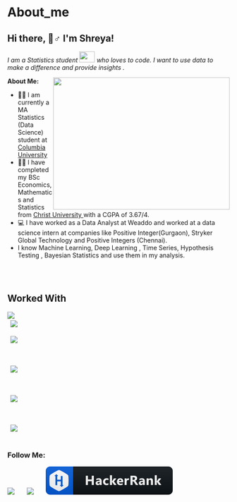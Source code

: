 # About_me
## Hi there, 🙋♂️ I'm Shreya!

<p>
 <em>
    I am a Statistics student <img src="https://raw.githubusercontent.com/TheDudeThatCode/TheDudeThatCode/master/Assets/Developer.gif" width=35 height=25> who loves to code. I want to use data to make a difference and provide insights .
 </em>
  </p>
  
  <img height="300" width="400" align="right" src= "https://static.wixstatic.com/media/59a075_d31a64db374845d095fb875487a8e6d6~mv2.gif?compress=1&resize=1200x900&vertical=top" />
<b>About Me:</b>

- 👨‍🎓 I am currently a MA Statistics (Data Science) student at <a href="https://www.columbia.edu/">Columbia University </a>
- 👨‍🎓 I have completed my BSc Economics,Mathematics and Statistics from <a href="https://www.pict.edu/">Christ University </a> with a CGPA of 3.67/4.
- 💻 I have worked as a Data Analyst at Weaddo and worked at a data science intern at companies like Positive Integer(Gurgaon), Stryker Global Technology and Positive Integers (Chennai). 
- I know Machine Learning, Deep Learning , Time Series, Hypothesis Testing , Bayesian Statistics and use them in my analysis. 


 
 <br><br>
## Worked With


 <p>
<!-- Python -->
<code><img height="40" src="https://img.shields.io/badge/python-%233776AB.svg?&style=flat-square&logo=python&logoColor=white" /></code>


<!--MYSQL-->
<code>
 <img height="40" src="https://img.shields.io/badge/mysql-%2300f.svg?&style=for-the-badge&logo=mysql&logoColor=white" />
  </code>
  
<!--PostgreSQL-->
<code>
 <img height="40" src="https://img.shields.io/badge/postgreSQL-%23ED8B00.svg?&style=for-the-badge&logo=PostgreSQL&logoColor=blue" />
 </code>
 </p>
 
<!--Tableau-->
<code>
 <img height="40" src="https://img.shields.io/badge/Tableau-%23ED8B00.svg?&style=for-the-badge&logo=Tableau&logoColor=blue&color=yellow" />
 </code>
 </p>

<!--Power-BI-->
<code>
 <img height="40" src="https://img.shields.io/badge/Power-BI-%23ED8B00.svg?&style=for-the-badge&logo=Power-BI&logoColor=blue&Color="red"" />
 </code>
 </p>
 
 <!--FLASK-->
<code>
 <img height="40" src="https://img.shields.io/badge/Flask-%23ED8B00.svg?&style=for-the-badge&logo=Flask&logoColor=blue&Color=green" />
 </code>
 </p>



### Follow Me:
<p>
<a href="https://www.linkedin.com/in/shreya-sinha-585b4116b/"><img src="https://img.shields.io/badge/linkedin-%230077B5.svg?&style=for-the-badge&logo=linkedin&logoColor=white" /></a> &nbsp; &nbsp; &nbsp; <a href="https://www.instagram.com/pirate_xcx/?hl=en"><img src="https://img.shields.io/badge/instagram-%23E4405F.svg?&style=for-the-badge&logo=instagram&logoColor=white" /></a> &nbsp; &nbsp; &nbsp;  <a href="https://www.hackerrank.com/sherryishu59"><img src="https://github.com/MikeCodesDotNET/ColoredBadges/blob/master/svg/dev/services/hackerrank.svg" /></a> 
 </p>


 


<!-- - 💬 Ask me about ...- 📫 How to reach me: ...- 😄 Pronouns: ... - ⚡ Fun fact: ... -->
<!-- -->
